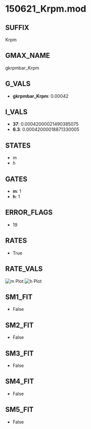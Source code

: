 # 150621_Krpm.mod

## SUFFIX

Krpm

## GMAX_NAME

gkrpmbar_Krpm

## G_VALS

- **gkrpmbar_Krpm**: 0.00042

## I_VALS

- **37**: 0.00042000021490385075
- **6.3**: 0.00042000018871330005

## STATES

- m
- h

## GATES

- **m**: 1
- **h**: 1

## ERROR_FLAGS

- 19

## RATES

- True

## RATE_VALS

![m Plot](/Users/pbozelos/Dropbox/icg-Chai-Panos/supermodels/output_markdown_files/K/150621_Krpm.mod/images/m.png)
![h Plot](/Users/pbozelos/Dropbox/icg-Chai-Panos/supermodels/output_markdown_files/K/150621_Krpm.mod/images/h.png)

## SM1_FIT

- False

## SM2_FIT

- False

## SM3_FIT

- False

## SM4_FIT

- False

## SM5_FIT

- False

